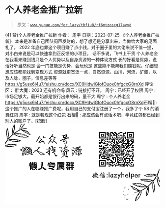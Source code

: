 # 个人养老金推广拉新

> 原文：[`www.yuque.com/for_lazy/thfiu8/rf6mtzoscg17avvd`](https://www.yuque.com/for_lazy/thfiu8/rf6mtzoscg17avvd)

<ne-h2 id="44a47a49" data-lake-id="44a47a49"><ne-heading-ext><ne-heading-anchor></ne-heading-anchor><ne-heading-fold></ne-heading-fold></ne-heading-ext><ne-heading-content><ne-text id="u9f0ddafc">(41 赞)个人养老金推广拉新</ne-text></ne-heading-content></ne-h2> <ne-p id="ua3e720e0" data-lake-id="ua3e720e0"><ne-text id="ud884a87d">作者： 周宇</ne-text></ne-p> <ne-p id="ue5be4ede" data-lake-id="ue5be4ede"><ne-text id="u812aa880">日期：2023-07-25</ne-text></ne-p> <ne-p id="ua8864d0c" data-lake-id="ua8864d0c"><ne-text id="ua0256b7c">《个人养老金推广拉新》</ne-text> <ne-text id="u7781f904">本来是准备自己团队闷声发财的，想了想还是分享出来，当做给大家的见面礼了。</ne-text> <ne-text id="u7bc97695">2022 年底也靠这个项目赚了点小钱，对于圈子里的大佬来说不值一提，对小白来说是可以快速拿到正反馈的小项目。</ne-text></ne-p> <ne-p id="u1f4c96d9" data-lake-id="u1f4c96d9"><ne-text id="u3f475d88">话不多说，飞书上干货</ne-text></ne-p> <ne-p id="ucd2a59cd" data-lake-id="ucd2a59cd"><ne-text id="ubeb20ee5">个人养老金</ne-text></ne-p> <ne-p id="u36e67539" data-lake-id="u36e67539"><ne-text id="u5fc70de7">在我看来赚到钱只是个人优势以及自身资源的一种体现方式</ne-text> <ne-text id="u7d6c93a8">长的好看是优势，说话好听当然也是</ne-text> <ne-text id="ub9d0b524">会一门技能是优势，会玩也是</ne-text> <ne-text id="u75a084f5">这些能不能帮我们赚钱呢，仔细想想应该都能找到变现方式</ne-text> <ne-text id="u58426ff8">资源就更宽泛一点，自然资源，山川，河流，矿藏，以及人脉，圈子，信息差等等</ne-text>[<ne-text id="uc8b8b00f">https://g5usx6i4u7.feishu.cn/docx/XC9HdwiGIofOuox0hfgcxG8rnXd</ne-text>](https://g5usx6i4u7.feishu.cn/docx/XC9HdwiGIofOuox0hfgcxG8rnXd)</ne-p> <ne-hole id="u0690c338" data-lake-id="u0690c338"><ne-card data-card-name="hr" data-card-type="block" id="BUhu7" data-event-boundary="card"><ne-p id="u8a52d0a4" data-lake-id="u8a52d0a4"><ne-text id="u97beeebc">评论区：</ne-text></ne-p> <ne-p id="u744abc80" data-lake-id="u744abc80"><ne-text id="u8874d9cc">胖大魔 : 2023 还有机会吗</ne-text> <ne-text id="u4e49c997">风云 : 链接打不开。</ne-text> <ne-text id="u4bca3ceb">周宇 : 已经开了权限</ne-text> <ne-text id="ud2398785">周宇 : 市场足够大，最开始都是银行出来的码，量不大</ne-text> <ne-text id="u357b3a5b">周宇 : 个人养老金</ne-text>[<ne-text id="u5e404fb0">https://g5usx6i4u7.feishu.cn/docx/XC9HdwiGIofOuox0hfgcxG8rnXd</ne-text>](https://g5usx6i4u7.feishu.cn/docx/XC9HdwiGIofOuox0hfgcxG8rnXd)<ne-text id="u21686757">石榴🐾 : 这个推广的人在哪赚推广费呢，我用自己的支付宝注册了一个，我多了个 58 的消费红包</ne-text> <ne-text id="ucf32a48d">周宇 : 就是套现这个红包</ne-text> <ne-text id="ucad262d1">石榴🐾 : 那应该会有点话术吧，毕竟红包都已经到别人的账户了。[捂脸]</ne-text></ne-p> <ne-p id="u21c4a33a" data-lake-id="u21c4a33a"><ne-card data-card-name="image" data-card-type="inline" id="uuccK" data-event-boundary="card">![](img/894d30a529e7c37bcd3392323c99941c.png)  <ne-hole id="uac915bdb" data-lake-id="uac915bdb"><ne-card data-card-name="hr" data-card-type="block" id="yNXfR" data-event-boundary="card"></ne-card></ne-hole></ne-card></ne-p></ne-card></ne-hole>